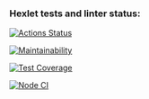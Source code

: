 ### Hexlet tests and linter status:
[![Actions Status](https://github.com/Ecool88/frontend-project-lvl2/workflows/hexlet-check/badge.svg)](https://github.com/Ecool88/frontend-project-lvl2/actions)

[![Maintainability](https://api.codeclimate.com/v1/badges/2694d685067e12b1ddc0/maintainability)](https://codeclimate.com/github/Ecool88/frontend-project-lvl2/maintainability)

[![Test Coverage](https://api.codeclimate.com/v1/badges/2694d685067e12b1ddc0/test_coverage)](https://codeclimate.com/github/Ecool88/frontend-project-lvl2/test_coverage)

[![Node CI](https://github.com/Ecool88/frontend-project-lvl2/workflows/Node%20CI/badge.svg)](https://github.com/Ecool88/frontend-project-lvl2/actions/workflows/nodejs.yml)
